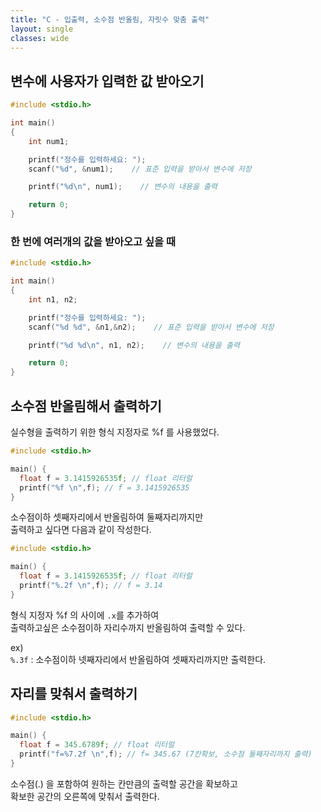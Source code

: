 ```yaml
---
title: "C - 입출력, 소수점 반올림, 자릿수 맞춤 출력"
layout: single
classes: wide
---
```


## 변수에 사용자가 입력한 값 받아오기

```cpp
#include <stdio.h>

int main()
{
    int num1;

    printf("정수를 입력하세요: ");
    scanf("%d", &num1);    // 표준 입력을 받아서 변수에 저장

    printf("%d\n", num1);    // 변수의 내용을 출력

    return 0;
}
```

### 한 번에 여러개의 값을 받아오고 싶을 때

```cpp
#include <stdio.h>

int main()
{
    int n1, n2;

    printf("정수를 입력하세요: ");
    scanf("%d %d", &n1,&n2);    // 표준 입력을 받아서 변수에 저장

    printf("%d %d\n", n1, n2);    // 변수의 내용을 출력

    return 0;
}
```

## 소수점 반올림해서 출력하기

실수형을 출력하기 위한 형식 지정자로 %f 를 사용했었다.  

```cpp
#include <stdio.h>

main() {
  float f = 3.1415926535f; // float 리터럴  
  printf("%f \n",f); // f = 3.1415926535
}
```

소수점이하 셋째자리에서 반올림하여 둘째자리까지만  
출력하고 싶다면 다음과 같이 작성한다.  

```cpp
#include <stdio.h>

main() {
  float f = 3.1415926535f; // float 리터럴  
  printf("%.2f \n",f); // f = 3.14
}
```
형식 지정자 %f 의 사이에 `.x`를 추가하여  
출력하고싶은 소수점이하 자리수까지 반올림하여 출력할 수 있다.  
  
ex)  
`%.3f` : 소수점이하 넷째자리에서 반올림하여 셋째자리까지만 출력한다.  


## 자리를 맞춰서 출력하기

```cpp
#include <stdio.h>

main() {
  float f = 345.6789f; // float 리터럴  
  printf("f=%7.2f \n",f); // f= 345.67 (7칸확보, 소수점 둘째자리까지 출력)
}
```
  
소수점(.) 을 포함하여 원하는 칸만큼의 출력할 공간을 확보하고  
확보한 공간의 오른쪽에 맞춰서 출력한다.  